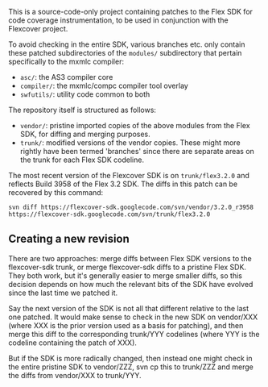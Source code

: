 This is a source-code-only project containing patches to the Flex SDK for code coverage instrumentation, to be used in conjunction with the Flexcover project.

To avoid checking in the entire SDK, various branches etc. only contain these patched subdirectories of the `modules/` subdirectory that pertain specifically to the mxmlc compiler:

  * `asc/`: the AS3 compiler core
  * `compiler/`: the mxmlc/compc compiler tool overlay
  * `swfutils/`: utility code common to both

The repository itself is structured as follows:

  * `vendor/`: pristine imported copies of the above modules from the Flex SDK, for diffing and merging purposes.
  * `trunk/`: modified versions of the vendor copies.  These might more rightly have been termed 'branches' since there are separate areas on the trunk for each Flex SDK codeline.

The most recent version of the Flexcover SDK is on `trunk/flex3.2.0` and reflects Build 3958 of the Flex 3.2 SDK.  The diffs in this patch can be recovered by this command:

```
svn diff https://flexcover-sdk.googlecode.com/svn/vendor/3.2.0_r3958 https://flexcover-sdk.googlecode.com/svn/trunk/flex3.2.0 
```

## Creating a new revision ##

There are two approaches: merge diffs between Flex SDK versions to the flexcover-sdk trunk, or merge flexcover-sdk diffs to a pristine Flex SDK.  They both work, but it's generally easier to merge smaller diffs, so this decision depends on how much the relevant bits of the SDK have evolved since the last time we patched it.

Say the next version of the SDK is not all that different relative to the last one patched.  It would make sense to check in the new SDK on vendor/XXX (where XXX is the prior version used as a basis for patching), and then merge this diff to the corresponding trunk/YYY codelines (where YYY is the codeline containing the patch of XXX).

But if the SDK is more radically changed, then instead one might check in the entire pristine SDK to vendor/ZZZ, svn cp this to trunk/ZZZ and merge the diffs from vendor/XXX to trunk/YYY.